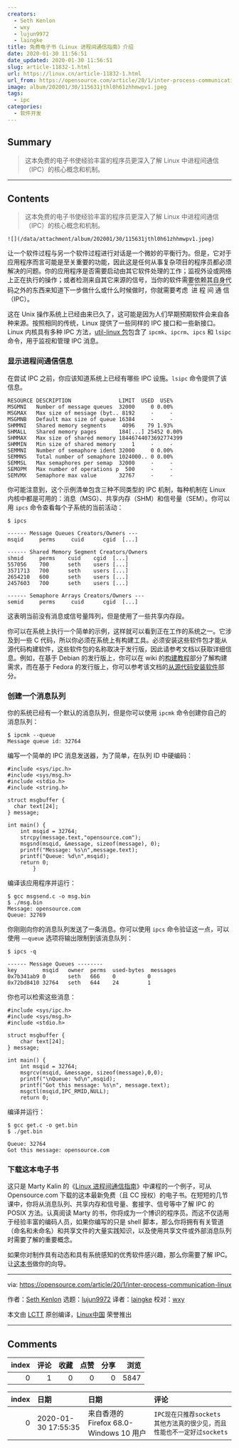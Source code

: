 ```yaml
---
creators:
  - Seth Kenlon
  - wxy
  - lujun9972
  - laingke
title: 免费电子书《Linux 进程间通信指南》介绍
date: 2020-01-30 11:56:51
date_updated: 2020-01-30 11:56:51
slug: article-11832-1.html
url: https://linux.cn/article-11832-1.html
url_from: https://opensource.com/article/20/1/inter-process-communication-linux
image: album/202001/30/115631jthl0h61zhhmwpv1.jpeg
tags:
  - ipc
categories:
  - 软件开发
---
```


## Summary

> 这本免费的电子书使经验丰富的程序员更深入了解 Linux 中进程间通信（IPC）的核心概念和机制。

***

<!-- more -->

## Contents

> 
> 这本免费的电子书使经验丰富的程序员更深入了解 Linux 中进程间通信（IPC）的核心概念和机制。
> 
> 
> 

`![](/data/attachment/album/202001/30/115631jthl0h61zhhmwpv1.jpeg)`

让一个软件过程与另一个软件过程进行对话是一个微妙的平衡行为。但是，它对于应用程序而言可能是至关重要的功能，因此这是任何从事复杂项目的程序员都必须解决的问题。你的应用程序是否需要启动由其它软件处理的工作；监视外设或网络上正在执行的操作；或者检测来自其它来源的信号，当你的软件需要依赖其自身代码之外的东西来知道下一步做什么或什么时候做时，你就需要考虑<ruby> 进程间通信 <rt>  inter-process communication </rt></ruby>（IPC）。

这在 Unix 操作系统上已经由来已久了，这可能是因为人们早期预期软件会来自各种来源。按照相同的传统，Linux 提供了一些同样的 IPC 接口和一些新接口。Linux 内核具有多种 IPC 方法，[util-linux 包](https://mirrors.edge.kernel.org/pub/linux/utils/util-linux/)包含了 `ipcmk`、`ipcrm`、`ipcs` 和 `lsipc` 命令，用于监视和管理 IPC 消息。

### 显示进程间通信信息

在尝试 IPC 之前，你应该知道系统上已经有哪些 IPC 设施。`lsipc` 命令提供了该信息。

```shell
RESOURCE DESCRIPTION               LIMIT  USED  USE%
MSGMNI   Number of message queues  32000     0 0.00%
MSGMAX   Max size of message (byt.. 8192     -     -
MSGMNB   Default max size of queue 16384     -     -
SHMMNI   Shared memory segments     4096    79 1.93%
SHMALL   Shared memory pages       184[...] 25452 0.00%
SHMMAX   Max size of shared memory 18446744073692774399
SHMMIN   Min size of shared memory     1     -     -
SEMMNI   Number of semaphore ident 32000     0 0.00%
SEMMNS   Total number of semaphore 1024000.. 0 0.00%
SEMMSL   Max semaphores per semap  32000     -     -
SEMOPM   Max number of operations p  500     -     -
SEMVMX   Semaphore max value       32767     -     -
```

你可能注意到，这个示例清单包含三种不同类型的 IPC 机制，每种机制在 Linux 内核中都是可用的：消息（MSG）、共享内存（SHM）和信号量（SEM）。你可以用 `ipcs` 命令查看每个子系统的当前活动：

```shell
$ ipcs

------ Message Queues Creators/Owners ---
msqid     perms     cuid      cgid  [...]

------ Shared Memory Segment Creators/Owners
shmid     perms    cuid    cgid  [...]
557056    700      seth    users [...]
3571713   700      seth    users [...]
2654210   600      seth    users [...]
2457603   700      seth    users [...]

------ Semaphore Arrays Creators/Owners ---
semid     perms     cuid      cgid  [...]
```

这表明当前没有消息或信号量阵列，但是使用了一些共享内存段。

你可以在系统上执行一个简单的示例，这样就可以看到正在工作的系统之一。它涉及到一些 C 代码，所以你必须在系统上有构建工具。必须安装这些软件包才能从源代码构建软件，这些软件包的名称取决于发行版，因此请参考文档以获取详细信息。例如，在基于 Debian 的发行版上，你可以在 wiki 的[构建教程](https://wiki.debian.org/BuildingTutorial)部分了解构建需求，而在基于 Fedora 的发行版上，你可以参考该文档的[从源代码安装软件](https://docs.pagure.org/docs-fedora/installing-software-from-source.html)部分。

### 创建一个消息队列

你的系统已经有一个默认的消息队列，但是你可以使用 `ipcmk` 命令创建你自己的消息队列：

```shell
$ ipcmk --queue
Message queue id: 32764
```

编写一个简单的 IPC 消息发送器，为了简单，在队列 ID 中硬编码：

```shell
#include <sys/ipc.h>
#include <sys/msg.h>
#include <stdio.h>
#include <string.h>

struct msgbuffer {
  char text[24];
} message;

int main() {
    int msqid = 32764;
    strcpy(message.text,"opensource.com");
    msgsnd(msqid, &message, sizeof(message), 0);
    printf("Message: %s\n",message.text);
    printf("Queue: %d\n",msqid);
    return 0;
        }
```

编译该应用程序并运行：

```shell
$ gcc msgsend.c -o msg.bin
$ ./msg.bin
Message: opensource.com
Queue: 32769
```

你刚刚向你的消息队列发送了一条消息。你可以使用 `ipcs` 命令验证这一点，可以使用 `——queue` 选项将输出限制到该消息队列：

```shell
$ ipcs -q

------ Message Queues --------
key        msqid   owner  perms  used-bytes  messages
0x7b341ab9 0       seth   666    0          0
0x72bd8410 32764   seth   644    24         1
```

你也可以检索这些消息：

```shell
#include <sys/ipc.h>
#include <sys/msg.h>
#include <stdio.h>

struct msgbuffer {
    char text[24];
} message;

int main() {
    int msqid = 32764;
    msgrcv(msqid, &message, sizeof(message),0,0);
    printf("\nQueue: %d\n",msqid);
    printf("Got this message: %s\n", message.text);
    msgctl(msqid,IPC_RMID,NULL);
    return 0;
```

编译并运行：

```shell
$ gcc get.c -o get.bin
$ ./get.bin

Queue: 32764
Got this message: opensource.com
```

### 下载这本电子书

这只是 Marty Kalin 的《[Linux 进程间通信指南](https://opensource.com/downloads/guide-inter-process-communication-linux)》中课程的一个例子，可从 Opensource.com 下载的这本最新免费（且 CC 授权）的电子书。在短短的几节课中，你将从消息队列、共享内存和信号量、套接字、信号等中了解 IPC 的 POSIX 方法。认真阅读 Marty 的书，你将成为一个博识的程序员。而这不仅适用于经验丰富的编码人员，如果你编写的只是 shell 脚本，那么你将拥有有关管道（命名和未命名）和共享文件的大量实践知识，以及使用共享文件或外部消息队列时需要了解的重要概念。

如果你对制作具有动态和具有系统感知的优秀软件感兴趣，那么你需要了解 IPC。让[这本书](https://opensource.com/downloads/guide-inter-process-communication-linux)做你的向导。

---

via: <https://opensource.com/article/20/1/inter-process-communication-linux>

作者：[Seth Kenlon](https://opensource.com/users/seth) 选题：[lujun9972](https://github.com/lujun9972) 译者：[laingke](https://github.com/laingke) 校对：[wxy](https://github.com/wxy)

本文由 [LCTT](https://github.com/LCTT/TranslateProject) 原创编译，[Linux中国](https://linux.cn/) 荣誉推出

***

## Comments


|   index |   评论 |   收藏 |   点赞 |   分享 |   浏览 |
|--------:|-------:|-------:|-------:|-------:|-------:|
|       0 |      1 |      0 |      0 |      0 |   5847 |

|   index | 日期                | 日期                                    | 评论                                                                   |
|--------:|:--------------------|:----------------------------------------|:-----------------------------------------------------------------------|
|       0 | 2020-01-30 17:55:35 | 来自香港的 Firefox 68.0-Windows 10 用户 | `IPC现在只推荐sockets 其他方法真的很少见，而且性能也不一定好过sockets` |
